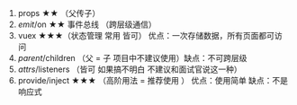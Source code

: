 1. props ★★ （父传子）
2. $emit/$on ★★ 事件总线 （跨层级通信）
3. vuex ★★★（状态管理 常用 皆可） 优点：一次存储数据，所有页面都可访问
4. $parent/$children （父 = 子 项目中不建议使用）缺点：不可跨层级
5. $attrs/$listeners （皆可 如果搞不明白 不建议和面试官说这一种）
6. provide/inject ★★★ （高阶用法 = 推荐使用 ） 优点：使用简单 缺点：不是响应式
